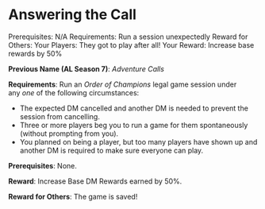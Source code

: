 # Answering the Call

Prerequisites: N/A
Requirements: Run a session unexpectedly
Reward for Others: Your Players: They got to play after all!
Your Reward: Increase base rewards by 50%

**Previous Name (AL Season 7)**: *Adventure Calls*

**Requirements**: Run an *Order of Champions* legal game session under any *one* of the following circumstances:

- The expected DM cancelled and another DM is needed to prevent the session from cancelling.
- Three or more players beg you to run a game for them spontaneously (without prompting from you).
- You planned on being a player, but too many players have shown up and another DM is required to make sure everyone can play.

**Prerequisites**: None.

**Reward**: Increase Base DM Rewards earned by 50%.

**Reward for Others**: The game is saved!